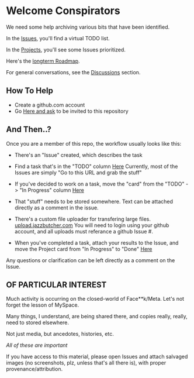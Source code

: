 # Welcome Conspirators

We need some help archiving various bits that have been identified.

In the [Issues](https://github.com/xpollen8/jazzbutcher.com//issues), you'll find a virtual TODO list.

In the [Projects](https://github.com/xpollen8/jazzbutcher.com/projects/1), you'll see some Issues prioritized.

Here's the [longterm Roadmap](https://github.com/xpollen8/jazzbutcher.com/wiki/Roadmap).

For general conversations, see the [Discussions](https://github.com/xpollen8/jazzbutcher.com/discussions) section.

## How To Help

- Create a github.com account
- Go [Here and ask](https://github.com/xpollen8/jazzbutcher.com/discussions/45) to be invited to this repository

## And Then..?

Once you are a member of this repo, the workflow usually looks like this:

- There's an "Issue" created, which describes the task

- Find a task that's in the "TODO" column [Here](https://github.com/xpollen8/jazzbutcher.com/projects/1)
  Currently, most of the Issues are simply "Go to this URL and grab the stuff"

- If you've decided to work on a task, move the "card" from the "TODO" -> "In Progress" column [Here](https://github.com/xpollen8/jazzbutcher.com/projects/1)
  
- That "stuff" needs to be stored somewhere.  Text can be attached directly as a comment in the issue.

- There's a custom file uploader for transfering large files.
  [upload.jazzbutcher.com](https://upload.jazzbutcher.com)
  You will need to login using your github account, and all uploads must referance a github Issue #.
     
- When you've completed a task, attach your results to the Issue, and
   move the Project card from "In Progress" to "Done" [Here](https://github.com/xpollen8/jazzbutcher.com/projects/1)

Any questions or clarification can be left directly as a comment on the Issue.

## OF PARTICULAR INTEREST

Much activity is occurring on the closed-world of Face\*\*k/Meta. Let's not forget the lesson of MySpace.

Many things, I understand, are being shared there, and copies really, really, need to stored elsewhere.

Not just media, but ancedotes, histories, etc.

_All of these are important_

If you have access to this material, please open Issues and attach salvaged images (no screenshots, plz, unless that's all there is),
with proper provenance/attribution.
